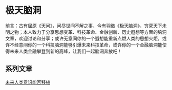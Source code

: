 # 极天脑洞

前言：古有屈原《天问》，问尽世间不解之事，今有羽徵《极天脑洞》，穷究天下未明之物；本人致力于分享思想变革、科技革命、金融创新、历史遐想等方面的脑洞文章，欢迎讨论和分享；或许无意间你的一个遐想能重新点燃人类的思想火炬，或许不经意间你的一个科技脑洞能够引爆未来科技革命，或许你的一个金融脑洞能使得未来人类金融攀登到新的高峰，让我们一起脑洞奔放吧！

## 系列文章

[未来人类意识能否移植](https://github.com/yuzheng0917/brain-hole/blob/main/technology/consciousness-out-of-brain.md)
